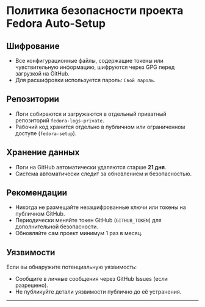 # Политика безопасности проекта Fedora Auto-Setup

## Шифрование

- Все конфигурационные файлы, содержащие токены или чувствительную информацию, шифруются через GPG перед загрузкой на GitHub.
- Для расшифровки используется пароль: `Свой пароль`.

## Репозитории

- Логи собираются и загружаются в отдельный приватный репозиторий `fedora-logs-private`.
- Рабочий код хранится отдельно в публичном или ограниченном доступе (`fedora-setup`).

## Хранение данных

- Логи на GitHub автоматически удаляются старше **21 дня**.
- Система автоматически следит за обновлением и безопасностью.

## Рекомендации

- Никогда не размещайте незашифрованные ключи или токены на публичном GitHub.
- Периодически меняйте токен GitHub (`GITHUB_TOKEN`) для дополнительной безопасности.
- Обновляйте сам проект минимум 1 раз в месяц.

## Уязвимости

Если вы обнаружите потенциальную уязвимость:
- Сообщите в личные сообщения через GitHub Issues (если разрешено).
- Не публикуйте детали уязвимости публично до её устранения.

---
